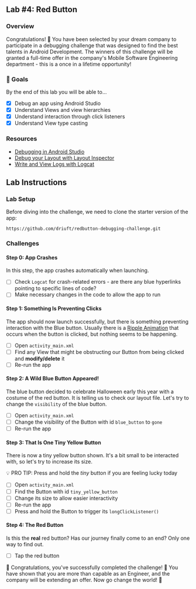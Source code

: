 <!--- 
This is a template of a lab for 2022 CodePath course development.  

Note: There is NO # h1 tag, because the course portal uses h1 to render the course name automatically.  
Pages should always start with ## h2.
-->

## Lab #4: Red Button

### Overview

Congratulations! 🎉 You have been selected by your dream company to participate in a debugging challenge that was designed to find the best talents in Android Development. The winners of this challenge will be granted a full-time offer in the company's Mobile Software Engineering department - this is a once in a lifetime opportunity!

### 🎯 Goals

By the end of this lab you will be able to...
- [x] Debug an app using Android Studio
- [x] Understand Views and view hierarchies
- [x] Understand interaction through click listeners
- [x] Understand View type casting

### Resources

- [Debugging in Android Studio](https://developer.android.com/studio/debug)
- [Debug your Layout with Layout Inspector](https://developer.android.com/studio/debug/layout-inspector) 
- [Write and View Logs with Logcat](https://developer.android.com/studio/debug/am-logcat)

## Lab Instructions

### Lab Setup

Before diving into the challenge, we need to clone the starter version of the app:

`https://github.com/driuft/redbutton-debugging-challenge.git`

### Challenges

#### Step 0: App Crashes

In this step, the app crashes automatically when launching.

- [ ] Check `Logcat` for crash-related errors - are there any blue hyperlinks pointing to specific lines of code?
- [ ] Make necessary changes in the code to allow the app to run

#### Step 1: Something Is Preventing Clicks

The app should now launch successfully, but there is something preventing interaction with the Blue button. Usually there is a [Ripple Animation](https://guides.codepath.com/android/ripple-animation) that occurs when the button is clicked, but nothing seems to be happening.

- [ ] Open `activity_main.xml`
- [ ] Find any View that might be obstructing our Button from being clicked and **modify/delete** it
- [ ] Re-run the app

#### Step 2: A Wild Blue Button Appeared!

The blue button decided to celebrate Halloween early this year with a costume of the red button. It is telling us to check our layout file. Let's try to change the `visibility` of the blue button.

- [ ] Open `activity_main.xml`
- [ ] Change the visibility of the Button with id `blue_button` to `gone`
- [ ] Re-run the app

#### Step 3: That Is One Tiny Yellow Button

There is now a tiny yellow button shown. It's a bit small to be interacted with, so let's try to increase its size.

💡 PRO TIP: Press and hold the _tiny_ button if you are feeling lucky today

- [ ] Open `activity_main.xml`
- [ ] Find the Button with id `tiny_yellow_button`
- [ ] Change its size to allow easier interactivity
- [ ] Re-run the app
- [ ] Press and hold the Button to trigger its `longClickListener()`

#### Step 4: The Red Button

Is this the **real** red button? Has our journey finally come to an end? Only one way to find out.

- [ ] Tap the red button

🎉 Congratulations, you've successfully completed the challenge! 🎉
You have shown that you are more than capable as an Engineer, and the company will be extending an offer. Now go change the world! 🚀
